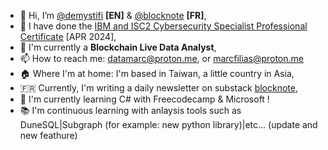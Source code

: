 - 👋 Hi, I’m [@demystifi](https://substack.com/@demystifi/) **[EN]** & [@blocknote](https://blocknote.substack.com/) **[FR]**,
- 👀 I have done the [IBM and ISC2 Cybersecurity Specialist Professional Certificate](https://www.coursera.org/professional-certificates/ibm-isc2-cybersecurity-specialist) [APR 2024],
- 🔭 I'm currently a **Blockchain Live Data Analyst**,
- 📫 How to reach me: datamarc@proton.me, or marcfilias@proton.me
- 🏠 Where I'm at home: I'm based in Taiwan, a little country in Asia,
- 🇫🇷 Currently, I'm writing a daily newsletter on substack [blocknote](https://blocknote.substack.com/),
- 🌱 I'm currently learning C# with Freecodecamp & Microsoft !
- 📚 I'm continuous learning with anlaysis tools such as DuneSQL|Subgraph (for example: new python library)|etc... (update and new feathure)

  
<!---
MLiserb/MLiserb is a ✨ special ✨ repository because its `README.md` (this file) appears on your GitHub profile.
You can click the Preview link to take a look at your changes.
--->

